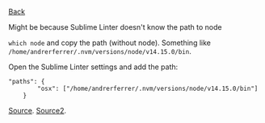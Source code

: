 [Back](https://github.com/andrerferrer/troubleshooting-lw)

Might be because Sublime Linter doesn't know the path to node

`which node` and copy the path (without node). Something like `/home/andrerferrer/.nvm/versions/node/v14.15.0/bin`.

Open the Sublime Linter settings and add the path:

```
"paths": {
		"osx": ["/home/andrerferrer/.nvm/versions/node/v14.15.0/bin"]
	}
```

[Source](https://github.com/SublimeLinter/SublimeLinter/issues/1118#issuecomment-393030063).
[Source2](https://github.com/SublimeLinter/SublimeLinter/issues/1318).
